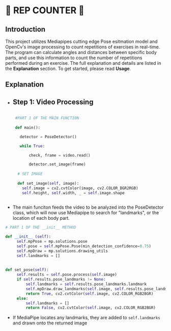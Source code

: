 # 👑 **REP COUNTER** 👑

## Introduction 

  This project utilizes Mediapipes cutting edge Pose esitmation model and OpenCv's image processing to count repetitions of exercises in real-time. The program can calculate angles and distances between specific body parts, and use this information to count the number of repetitions performed during an exercise. The full explanation and details are listed in the **Explanation** section. To get started, please read **Usage**.

## Explanation
   * ## Step 1: Video Processing 
     ```Python
     
      #PART 1 OF THE MAIN FUNCTION
      
      def main():

        detector = PoseDetector() 

        while True: 

            check, frame = video.read() 

            detector.set_image(frame)
            
       # SET IMAGE
       
       def set_image(self, image):
         self.image = cv2.cvtColor(image, cv2.COLOR_BGR2RGB)
         self.height, self.width, _ = self.image.shape
       
      ```

   * The main funciton feeds the video to be analyzed into the PoseDetector class, which will now use Mediapipe to search for "landmarks", or the location of each body part. 
   ```Python
   # PART 1 OF THE __init__ METHOD
   
   def __init__ (self):
        self.mpPose = mp.solutions.pose
        self.pose = self.mpPose.Pose(min_detection_confidence=0.75)
        self.mpDraw = mp.solutions.drawing_utils
        self.landmarks = []
       
      
   def set_pose(self):
        self.results = self.pose.process(self.image)
        if self.results.pose_landmarks != None:
            self.landmarks = self.results.pose_landmarks.landmark
            self.mpDraw.draw_landmarks(self.image, self.results.pose_landmarks, self.mpPose.POSE_CONNECTIONS)
            return True, cv2.cvtColor(self.image, cv2.COLOR_RGB2BGR)
        else:
            self.landmarks = []
            return False, cv2.cvtColor(self.image, cv2.COLOR_RGB2BGR)
   
  ```
  * If MediaPipe locates any landmarks, they are added to `self.landmarks` and drawn onto the returned image
